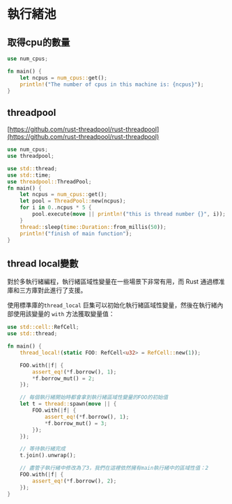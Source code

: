 # 執行緒池

## 取得cpu的數量

```rust
use num_cpus;

fn main() {
    let ncpus = num_cpus::get();
    println!("The number of cpus in this machine is: {ncpus}");
}
```

## threadpool

[https://github.com/rust-threadpool/rust-threadpool](https://github.com/rust-threadpool/rust-threadpool)

```rust
use num_cpus;
use threadpool;

use std::thread;
use std::time;
use threadpool::ThreadPool;
fn main() {
    let ncpus = num_cpus::get();
    let pool = ThreadPool::new(ncpus);
    for i in 0..ncpus * 5 {
        pool.execute(move || println!("this is thread number {}", i));
    }
    thread::sleep(time::Duration::from_millis(50));
    println!("finish of main function");
}
```

## thread local變數

對於多執行緒編程，執行緒區域性變量在一些場景下非常有用，而 Rust 通過標准庫和三方庫對此進行了支援。

使用標準庫的`thread_local` 巨集可以初始化執行緒區域性變量，然後在執行緒內部使用該變量的 `with` 方法獲取變量值：

```rust
use std::cell::RefCell;
use std::thread;

fn main() {
    thread_local!(static FOO: RefCell<u32> = RefCell::new(1));

    FOO.with(|f| {
        assert_eq!(*f.borrow(), 1);
        *f.borrow_mut() = 2;
    });

    // 每個執行緒開始時都會拿到執行緒區域性變量的FOO的初始值
    let t = thread::spawn(move || {
        FOO.with(|f| {
            assert_eq!(*f.borrow(), 1);
            *f.borrow_mut() = 3;
        });
    });

    // 等待執行緒完成
    t.join().unwrap();

    // 盡管子執行緒中修改為了3，我們在這裡依然擁有main執行緒中的區域性值：2
    FOO.with(|f| {
        assert_eq!(*f.borrow(), 2);
    });
}
```

##
